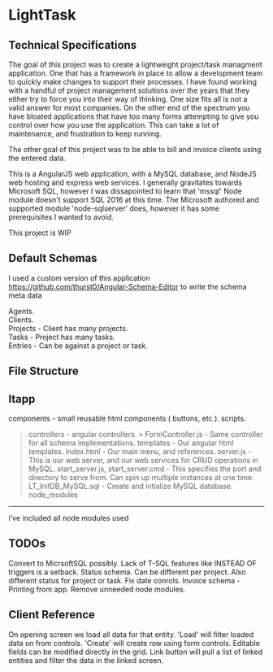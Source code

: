 # LightTask

Technical Specifications
------------------------
The goal of this project was to create a lightweight project/task managment application.  One that has a framework in place to allow a development team to quickly make changes to support their processes.  I have found working with a handful of project management solutions over the years that they either try to force you into their way of thinking.  One size fits all is not a valid answer for most companies.  On the other end of the spectrum you have bloated applications that have too many forms attempting to give you control over how you use the application.  This can take a lot of maintenance, and frustration to keep running.

The other goal of this project was to be able to bill and invoice clients using the entered data.

This is a AngularJS web application, with a MySQL database, and NodeJS web hosting and express web services.  I generally gravitates towards Microsoft SQL, however I was dissapointed to learn that 'mssql' Node module doesn't support SQL 2016 at this time.  The Microsoft authored and supported module 'node-sqlserver' does, however it has some prerequisites I wanted to avoid.

This project is WIP

## Default Schemas

I used a custom version of this application https://github.com/thurst0/Angular-Schema-Editor to write the schema meta data

Agents.  
Clients.  
Projects - Client has many projects.  
Tasks - Project has many tasks.  
Entries - Can be against a project or task.  

## File Structure
ltapp
-----
components - small reusable html components ( buttons, etc.). 
scripts. 
  > controllers - angular controllers. 
    > FormController.js - Same controller for all schema implementations. 
templates - Our angular html templates. 
index.html - Our main menu, and references. 
server.js - This is our web server, and our web services for CRUD operations in MySQL. 
start_server.js, start_server.cmd - This specifies the port and directory to serve from.  Can spin up multiple instances at one time. 
LT_InitDB_MySQL.sql - Create and intialize MySQL database. 
node_modules
------------
i've included all node modules used
## TODOs

Convert to MicrsoftSQL possibly.  Lack of T-SQL features like INSTEAD OF triggers is a setback. 
Status schema.  Can be different per project.  Also different status for project or task. 
Fix date conrols. 
Invoice schema - Printing from app. 
Remove unneeded node modules. 

Client Reference
---------------------
On opening screen we load all data for that entity. 
'Load' will filter loaded data on from controls. 
'Create' will create row using form controls.
Editable fields can be modified directly in the grid.
Link button will pull a list of linked entities and filter the data in the linked screen. 
